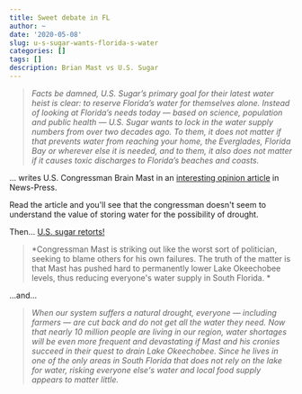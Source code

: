 ```yaml
---
title: Sweet debate in FL
author: ~
date: '2020-05-08'
slug: u-s-sugar-wants-florida-s-water
categories: []
tags: []
description: Brian Mast vs U.S. Sugar
---
```


> *Facts be damned, U.S. Sugar’s primary goal for their latest water heist is clear: to reserve Florida’s water for themselves alone. Instead of looking at Florida’s needs today — based on science, population and public health — U.S. Sugar wants to lock in the water supply numbers from over two decades ago.  To them, it does not matter if that prevents water from reaching your home, the Everglades, Florida Bay or wherever else it is needed, and to them, it also does not matter if it causes toxic discharges to Florida’s beaches and coasts.*

... writes U.S. Congressman Brain Mast in an [interesting opinion article](https://www.news-press.com/story/news/2020/05/07/lake-o-water-levels-sugar-irrigation-policy-changes-bills-congress/5174219002/) in News-Press.

Read the article and you'll see that the congressman doesn't seem to understand the value of storing water for the possibility of drought.

Then... [U.S. sugar retorts!](https://www.news-press.com/story/opinion/2020/05/07/lake-o-water-levels-brian-mast-us-sugar-us-army-corps-supply/3092417001/)

> *Congressman Mast is striking out like the worst sort of politician, seeking to blame others for his own failures.  The truth of the matter is that Mast has pushed hard to permanently lower Lake Okeechobee levels, thus reducing everyone's water supply in South Florida. *

...and...

> *When our system suffers a natural drought, everyone — including farmers — are cut back and do not get all the water they need.  Now that nearly 10 million people are living in our region, water shortages will be even more frequent and devastating if Mast and his cronies succeed in their quest to drain Lake Okeechobee.  Since he lives in one of the only areas in South Florida that does not rely on the lake for water, risking everyone else's water and local food supply appears to matter little.*
